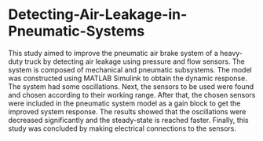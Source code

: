 # Detecting-Air-Leakage-in-Pneumatic-Systems

This study aimed to improve the pneumatic air brake system of a heavy-duty truck by detecting air leakage using pressure and flow sensors. The system is composed of mechanical and pneumatic subsystems. The model was constructed using MATLAB Simulink to obtain the dynamic response. The system had some oscillations. Next, the sensors to be used were found and chosen according to their working range. After that, the chosen sensors were included in the pneumatic system model as a gain block to get the improved system response. The results showed that the oscillations were decreased significantly and the steady-state is reached faster. Finally, this study was concluded by making electrical connections to the sensors.
